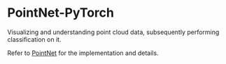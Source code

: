 # PointNet-PyTorch
Visualizing and understanding point cloud data, subsequently performing classification on it.

Refer to [PointNet](./pointnet) for the implementation and details.
